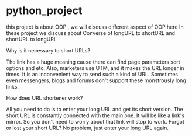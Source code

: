 # python_project

this project is about OOP , we will discuss different aspect of OOP here 
In these project we discuss about Converse of longURL to shortURL and shortURL to longURL

Why is it necessary to short URLs?

The link has a huge meaning cause there can find page parameters sort options and etc. Also, marketers use UTM, and it makes the URL longer in times. It is an inconvenient way to send such a kind of URL. Sometimes even messengers, blogs and forums don't support these monstrously long links. 

How does URL shortener work?

All you need to do is to enter your long URL and get its short version. The short URL is constantly connected with the main one. It will be like a link's mirror. So you don't need to worry about that link will stop to work. Forgot or lost your short URL? No problem, just enter your long URL again.


